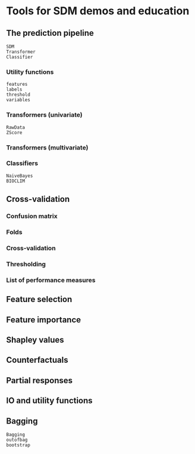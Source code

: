 # Tools for SDM demos and education

## The prediction pipeline

```@docs
SDM
Transformer
Classifier
```

### Utility functions

```@docs
features
labels
threshold
variables
```

### Transformers (univariate)

```@docs
RawData
ZScore
```

### Transformers (multivariate)

### Classifiers

```@docs
NaiveBayes
BIOCLIM
```

## Cross-validation

### Confusion matrix

### Folds

### Cross-validation

### Thresholding

### List of performance measures

## Feature selection

## Feature importance

## Shapley values

## Counterfactuals

## Partial responses

## IO and utility functions

## Bagging

```@docs
Bagging
outofbag
bootstrap
```

